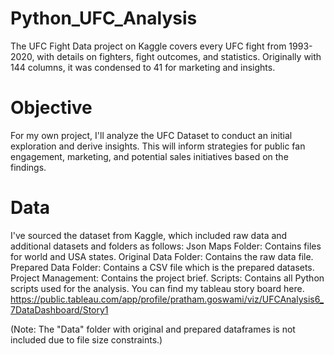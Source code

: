 # Python_UFC_Analysis
The UFC Fight Data project on Kaggle covers every UFC fight from 1993-2020, with details on fighters, fight outcomes, and statistics. Originally with 144 columns, it was condensed to 41 for marketing and insights.
# Objective
For my own project, I'll analyze the UFC Dataset to conduct an initial exploration and derive insights. This will inform strategies for public fan engagement, marketing, and potential sales initiatives based on the findings.
# Data
I've sourced the dataset from Kaggle, which included raw data and additional datasets and folders as follows:
Json Maps Folder: Contains files for world and USA states.
Original Data Folder: Contains the raw data file.
Prepared Data Folder: Contains a CSV file which is the prepared datasets.
Project Management: Contains the project brief.
Scripts: Contains all Python scripts used for the analysis.
You can find my tableau story board here. https://public.tableau.com/app/profile/pratham.goswami/viz/UFCAnalysis6_7DataDashboard/Story1

(Note: The "Data" folder with original and prepared dataframes is not included due to file size constraints.)
